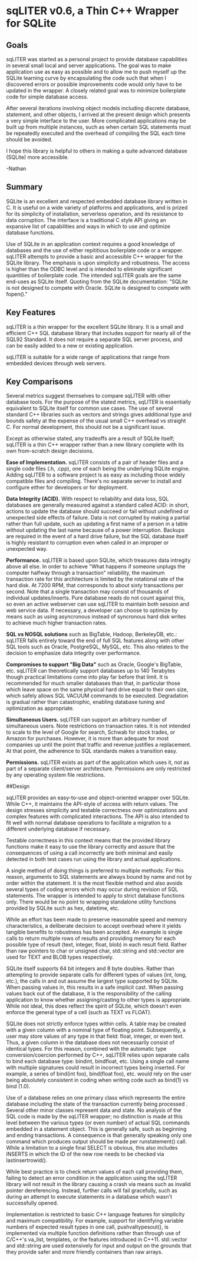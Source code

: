 # sqLITER v0.6, a Thin C++ Wrapper for SQLite

## Goals

sqLITER was started as a personal project to provide database capabilities in several small local and server applications.  The goal was to make application use as easy as possible and to allow me to push myself up the SQLite learning curve by encapsulating the code such that when I discovered errors or possible improvements code would only have to be updated in the wrapper.  A closely related goal was to minimize boilerplate code for simple database access.

After several iterations involving object models including discrete database, statement, and other objects, I arrived at the present design which presents a very simple interface to the user.  More complicated applications may be built up from multiple instances, such as when certain SQL statements must be repeatedly executed and the overhead of compiling the SQL each time should be avoided.

I hope this library is helpful to others in making a quite advanced database (SQLite) more accessible.

-Nathan

## Summary

SQLite is an excellent and respected embedded database library written in C.  It is useful on a wide variety of platforms and applications, and is prized for its simplicity of installation, serverless operation, and its resistance to data corruption.  The interface is a traditional C style API giving an expansive list of capabilities and ways in which to use and optimize database functions.  

Use of SQLite in an application context requires a good knowledge of databases and the use of either repititious boilerplate code or a wrapper.  sqLITER attempts to provide a basic and  accessible C++ wrapper for the SQLite library.  The emphasis is upon simplicity and robustness.  The access is higher than the ODBC level and is intended to eliminate significant quantities of boilerplate code.
The intended sqLITER goals are the same end-uses as SQLite itself.  Quoting from the SQLite documentation: "SQLite is not designed to compete with Oracle. SQLite is designed to compete with fopen()."

## Key Features

sqLITER is a thin wrapper for the excellent SQLite library.  It is a small and efficient C++ SQL database library that includes support for nearly all of the SQL92 Standard.  It does not require a separate SQL server process, and can be easily added to a new or existing application.  

sqLITER is suitable for a wide range of applications that range from embedded devices through web servers.  

## Key Comparisons

Several metrics suggest themselves to compare sqLITER with other database tools.  For the purpose of the stated metrics, sqLITER is essentially equivalent to SQLite itself for common use cases.  The use of several standard C++ libraries such as vectors and strings gives additional type and bounds safety at the expense of the usual small C++ overhead vs straight C.  For normal development, this should not be a significant issue.

Except as otherwise stated, any tradeoffs are a result of SQLite itself; sqLITER is a thin C++ wrapper rather than a new library complete with its own from-scratch design decisions.

**Ease of Implementation.** sqLITER consists of a pair of header files and a single code files (.h, .cpp), one of each being the underlying SQLite engine.  Adding sqLITER to a software project is as easy as including those widely compatible files and compiling.  There's no separate server to install and configure either for developers or for deployment.  

**Data Integrity (ACID).**  With respect to reliability and data loss, SQL databases are generally measured against a standard called ACID: in short, actions to update the database should succeed or fail without undefined or unexpected side effects of failure.   Data is not corrupted by making a partial rather than full update, such as updating a first name of a person in a table without updating the last name because of a power interruption.  Backups are required in the event of a hard drive failure, but the SQL database itself is highly resistant to corruption even when called in an improper or unexpected way.

**Performance.**  sqLITER is based upon SQLite, which treasures data intregity above all else.  In order to achieve "What happens if someone unplugs the computer halfway through a transaction" reliability, the maximum transaction rate for this architecture is limited by the rotational rate of the hard disk.  At 7200 RPM, that corresponds to about sixty transactions per second.  Note that a single transaction may consist of thousands of individual updates/inserts.  Pure database reads do not count against this, so even an active webserver can use sqLITER to maintain both session and web service data.  If necessary, a developer can choose to optimize by means such as using asyncronous instead of syncronous hard disk writes to achieve much higher transaction rates.

**SQL vs NOSQL solutions** such as BigTable, Hadoop, BerkeleyDB, etc.:  sqLITER falls entirely toward the end of full SQL features along with other SQL tools such as Oracle, PostgreSQL, MySQL, etc.  This also relates to the decision to emphasize data integrity over performance.

**Compromises to support "Big Data"** such as Oracle, Google's BigTable, etc.  sqLITER can theoretically support databases up to 140 Terabytes though practical limitations come into play far before that limit.  It is recommended for much smaller databases than that, in particular those which leave space on the same physical hard drive equal to their own size, which safely allows SQL VACUUM commands to be executed. Degradation is gradual rather than catastrophic, enabling database tuning and optimization as appropriate.

**Simultaneous Users.**  sqLITER can support an arbitrary number of simultaneous users.  Note restrictions on transaction rates.  It is not intended to scale to the level of Google for search, Schwab for stock trades, or Amazon for purchases.  However, it is more than adequate for most companies up until the point that traffic and revenue justifies a replacement.  At that point, the adherence to SQL standards makes a transition easy.

**Permissions.** sqLITER exists as part of the application which uses it, not as part of a separate client/server architecture.  Permissions are only restricted by any operating system file restrictions.

##Design

sqLITER provides an easy-to-use and object-oriented wrapper over SQLite.  While C++, it maintains the API-style of access with return values.  The design stresses simplicity and testable correctness over optimizations and complex features with complicated interactions.  The API is also intended to fit well with normal database operations to facilitate a migration to a different underlying database if necessary.

Testable correctness in this context means that the provided library functions make it easy to use the library correctly and assure that the consequences of using a call incorrectly are both minimal and easily detected in both test cases run using the library and actual applications.

A single method of doing things is preferred to multiple methods.  For this reason, arguments to SQL statements are always bound by name and not by order within the statement.  It is the most flexible method and also avoids several types of coding errors which may occur during revision of SQL statements.
The wrapper is intended to apply to strict database functions only.  There would be no point to wrapping standalone utility functions provided by SQLite such as hex, datetime, etc.

While an effort has been made to preserve reasonable speed and memory characteristics, a deliberate decision to accept overhead where it yields tangible benefits to robustness has been accepted.  An example is single calls to return multiple rows of results and providing memory for each possible type of result (text, integer, float, blob) in each result field.  Rather than raw pointers to char or unsigned char, std::string and std::vector are used for TEXT and BLOB types respectively.

SQLite itself supports 64 bit integers and 8 byte doubles.  Rather than attempting to provide separate calls for different types of values (int, long, etc.), the calls in and out assume the largest type supported by SQLite.  When passing values in, this results in a safe implicit cast.  When passing values back out of the database, it is the responsibility of the calling application to know whether assigning/casting to other types is appropriate.  While not ideal, this does reflect the spirit of SQLite, which doesn't even enforce the general type of a cell (such as TEXT vs FLOAT). 

SQLite does not strictly enforce types within cells.  A table may be created with a given column with a nominal type of floating point.  Subsequently, a user may store values of any type in that field: float, integer, or even text.  Thus, a given column in the database does not necessarily consist of identical types.  For this reason, combined with the automatic type conversion/coercion performed by C++, sqLITER relies upon separate calls to bind each database type: bindint, bindfloat, etc.  Using a single call name with multiple signatures could result in incorrect types being inserted.  For example, a series of bind(int foo), bind(float foo), etc. would rely on the user being absolutely consistent in coding when writing code such as bind(1) vs bind (1.0).

Use of a database relies on one primary class which represents the entire database including the state of the transaction currently being processed .  Several other minor classes represent data and state.
No analysis of the SQL code is made by the sqLITER wrapper; no distinction is made at this level between the various types (or even number) of actual SQL commands embedded in a statement object.  This is generally safe, such as beginning and ending transactions.  A consequence is that generally speaking only one command which produces output should be made per runstatement() call.  While a limitation to a single final SELECT is obvious, this also includes INSERTS in which the ID of the new row needs to be checked via lastinsertrowid().

While best practice is to check return values of each call providing them, failing to detect an error condition in the application using the sqLITER library will not result in the library causing a crash via means such as invalid pointer dereferencing.  Instead, further calls will fail gracefully, such as during an attempt to execute statements in a database which wasn't successfully opened.

Implementation is restricted to basic C++ language features for simplicity and maximum compatibility.  For example, support for identifying variable numbers of expected result types in one call, pushvaltypesout(), is implemented via multiple function definitions rather than through use of C/C++'s va_list, templates, or the features introduced in C++11.  std::vector and std::string are used extensively for input and output on the grounds that they provide safer and more friendly containers than raw arrays.